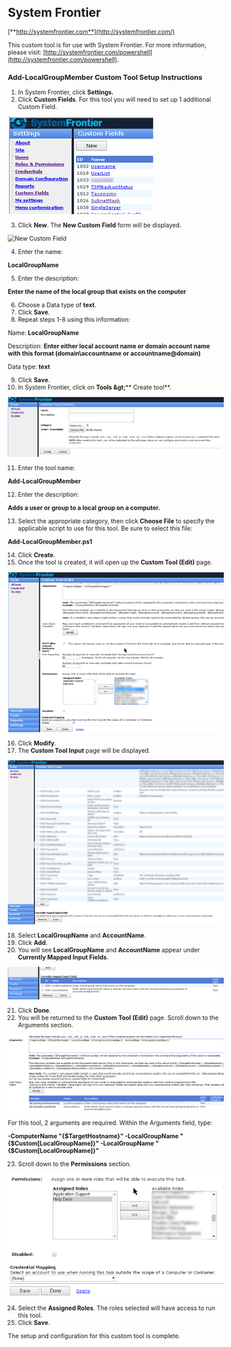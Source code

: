 # System Frontier

[**http://systemfrontier.com**](http://systemfrontier.com/)

This custom tool is for use with System Frontier.  For more information, please visit: [http://systemfrontier.com/powershell](http://systemfrontier.com/powershell).

### __Add-LocalGroupMember Custom Tool Setup Instructions__

1. In System Frontier, click **Settings.**
2. Click **Custom Fields**.  For this tool you will need to set up 1 additional Custom Field.

![Custom Fields](https://github.com/systemfrontier/customtools-starterkit/blob/master/images/CustomFields.png "Custom Fields")

3. Click **New**.  The **New Custom Field** form will be displayed.

![New Custom Field](https://github.com/systemfrontier/customtools-starterkit/create/blob/images/NewCustomField.png "New Custom Field")

4. Enter the name:

**LocalGroupName**

5. Enter the description:

**Enter the name of the local group that exists on the computer**

6. Choose a Data type of **text**.
7. Click **Save**.
8. Repeat steps 1-8 using this information:

Name: **LocalGroupName**

Description:  **Enter either local account name or domain account name with this format (domain\accountname or accountname@domain)**

Data type:   **text**

9. Click **Save**.
10. In System Frontier, click on **Tools \&gt;**** Create tool**.

![Create Tool](https://github.com/systemfrontier/customtools-starterkit/blob/master/images/CreateTool.png "Create Tool")

11. Enter the tool name:

**Add-LocalGroupMember**

12. Enter the description:

**Adds a user or group to a local group on a computer.**

13. Select the appropriate category, then click **Choose File** to specify the applicable script to use for this tool.  Be sure to select this file:

**Add-LocalGroupMember.ps1**

14. Click **Create**.
15. Once the tool is created, it will open up the **Custom Tool (Edit)** page.

![CustomToolEdit](https://github.com/systemfrontier/customtools-starterkit/blob/master/images/CustomToolEdit.png "Custom Tool Edit")

16. Click **Modify**.
17. The **Custom Tool Input** page will be displayed.

![Custom Tool Input](https://github.com/systemfrontier/customtools-starterkit/blob/master/images/CustomToolInput.png "Custom Tool Input")

18. Select **LocalGroupName** and **AccountName**.
19. Click **Add**.
20. You will see **LocalGroupName** and **AccountName** appear under **Currently Mapped Input Fields**.

![Local Group and Account Input Fields](https://github.com/systemfrontier/customtools-starterkit/blob/master/images/LocalGroupAccountInputFields.png "Local Group and Account Input Fields")

21. Click **Done**.
22. You will be returned to the **Custom Tool (Edit)** page.  Scroll down to the Arguments section.

![Local Group and Account Fields](https://github.com/systemfrontier/customtools-starterkit/blob/master/images/LocalGroupAccountFields.png "Local Group and Account Fields")

For this tool, 2 arguments are required.  Within the Arguments field, type:

 **-ComputerName &quot;{$TargetHostname}&quot; -LocalGroupName &quot;{$Custom[LocalGroupName]}&quot; -LocalGroupName &quot;{$Custom[LocalGroupName]}&quot;**

23. Scroll down to the **Permissions** section.

![Permissions](https://github.com/systemfrontier/customtools-starterkit/blob/master/images/Permissions.png "Permissions")

24. Select the **Assigned Roles**.  The roles selected will have access to run this tool.
25. Click **Save**.

The setup and configuration for this custom tool is complete.
